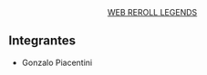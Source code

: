 <div align="center">
    <a href="https://jechucastillo.github.io/web-reroll-legends/" color="Yellow"> WEB REROLL LEGENDS</a>
</div>

## Integrantes

- Gonzalo Piacentini
